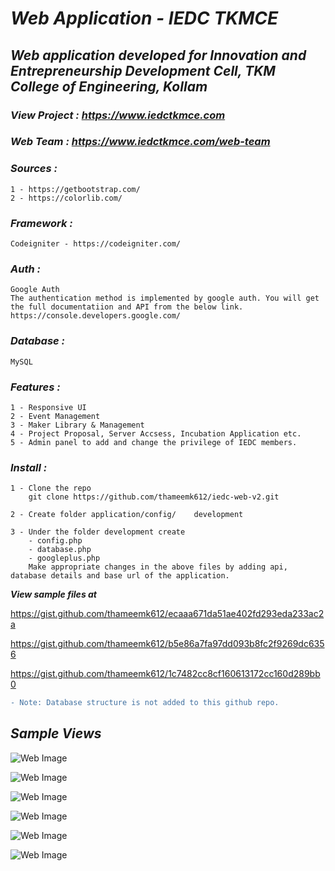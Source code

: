 # ___Web Application - IEDC TKMCE___

## ___Web application developed for Innovation and Entrepreneurship Development Cell, TKM College of Engineering, Kollam___

### ___View Project : https://www.iedctkmce.com___ 

### ___Web Team : https://www.iedctkmce.com/web-team___

### ___Sources :___ 
    1 - https://getbootstrap.com/
    2 - https://colorlib.com/

### ___Framework :___
    Codeigniter - https://codeigniter.com/
### ___Auth :___
    Google Auth
    The authentication method is implemented by google auth. You will get the full documentatiion and API from the below link.
    https://console.developers.google.com/

### ___Database :___
    MySQL    

### ___Features :___
    1 - Responsive UI
    2 - Event Management
    3 - Maker Library & Management    
    4 - Project Proposal, Server Accsess, Incubation Application etc.
    5 - Admin panel to add and change the privilege of IEDC members.

### ___Install :___
    1 - Clone the repo
        git clone https://github.com/thameemk612/iedc-web-v2.git

    2 - Create folder application/config/    development
    
    3 - Under the folder development create 
        - config.php 
        - database.php
        - googleplus.php
        Make appropriate changes in the above files by adding api, database details and base url of the application. 
___View sample files at___

https://gist.github.com/thameemk612/ecaaa671da51ae402fd293eda233ac2a

https://gist.github.com/thameemk612/b5e86a7fa97dd093b8fc2f9269dc6356

https://gist.github.com/thameemk612/1c7482cc8cf160613172cc160d289bb0

```diff
- Note: Database structure is not added to this github repo.
```

## ___Sample Views___
![Web Image](https://raw.githubusercontent.com/thameemk612/iedc-web-v2/master/git-img/1.png?token=AH47VIARGJW5O4TAC5NHP2C6WL5WQ)

![Web Image](https://raw.githubusercontent.com/thameemk612/iedc-web-v2/master/git-img/2.png?token=AH47VIHYD6FHTFYS72OPVZ26WL5ZI)

![Web Image](https://raw.githubusercontent.com/thameemk612/iedc-web-v2/master/git-img/6.png?token=AH47VIHZHWFS2PPKLLQRL4K6WL52A)

![Web Image](https://raw.githubusercontent.com/thameemk612/iedc-web-v2/master/git-img/4.png)

![Web Image](https://raw.githubusercontent.com/thameemk612/iedc-web-v2/master/git-img/3.png)

![Web Image](https://raw.githubusercontent.com/thameemk612/iedc-web-v2/master/git-img/5.png?token=AH47VIEFJJ3PAFMWNDC74HK6WL54M)


